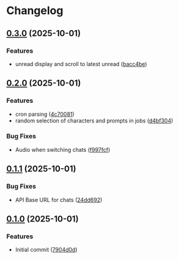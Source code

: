 # Changelog

## [0.3.0](https://github.com/iKadmium/storytime/compare/frontend-v0.2.0...frontend-v0.3.0) (2025-10-01)


### Features

* unread display and scroll to latest unread ([bacc4be](https://github.com/iKadmium/storytime/commit/bacc4be552995aaf987c39206ccacb3b5db59531))

## [0.2.0](https://github.com/iKadmium/storytime/compare/frontend-v0.1.1...frontend-v0.2.0) (2025-10-01)


### Features

* cron parsing ([4c70081](https://github.com/iKadmium/storytime/commit/4c7008125f5b22ffef2b9bbdf61de2e0e8f0884a))
* random selection of characters and prompts in jobs ([d4bf304](https://github.com/iKadmium/storytime/commit/d4bf304ccbe13c317cca6dff10a066539a95f21a))


### Bug Fixes

* Audio when switching chats ([f997fcf](https://github.com/iKadmium/storytime/commit/f997fcf0e65fb17c712a2599d901751219e13f2c))

## [0.1.1](https://github.com/iKadmium/storytime/compare/frontend-v0.1.0...frontend-v0.1.1) (2025-10-01)


### Bug Fixes

* API Base URL for chats ([24dd692](https://github.com/iKadmium/storytime/commit/24dd692be57d625313f3e5520830cdc56e138024))

## [0.1.0](https://github.com/iKadmium/storytime/compare/frontend-v0.0.1...frontend-v0.1.0) (2025-10-01)


### Features

* Initial commit ([7904d0d](https://github.com/iKadmium/storytime/commit/7904d0d03c39ebd1948d2260f78f8ad1ca90ab86))
